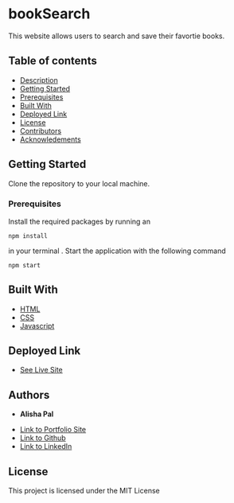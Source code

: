 # bookSearch
This website allows users to search and save their favortie books.


## Table of contents

- [Description](#description)
- [Getting Started](#getting)
- [Prerequisites](#prerequisites)
- [Built With](#built)
- [Deployed Link](#deployed)
- [License](#license)
- [Contributors](#contributors)
- [Acknowledements](#acknowledements)


## Getting Started
Clone the repository to your local machine.

### Prerequisites

Install the required packages by running an 
```
npm install
```
in your terminal . 
Start the application with the following command
```
npm start
```

## Built With

* [HTML](https://developer.mozilla.org/en-US/docs/Web/HTML)
* [CSS](https://developer.mozilla.org/en-US/docs/Web/CSS)
* [Javascript](https://developer.mozilla.org/en-US/docs/Web/JavaScript)

## Deployed Link

* [See Live Site]( https://guarded-caverns-36001.herokuapp.com/)

## Authors

* **Alisha Pal** 

- [Link to Portfolio Site]( https://apal96.github.io/alishaReactPortfolio/ )
- [Link to Github](https://github.com/apal96)
- [Link to LinkedIn](https://www.linkedin.com/in/alisha-pal-6635361b5/)
## License

This project is licensed under the MIT License 

